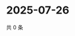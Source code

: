 # 2025-07-26

共 0 条

<!-- BEGIN ZHIHUQUESTIONS -->
<!-- 最后更新时间 Sat Jul 26 2025 15:12:30 GMT+0800 (China Standard Time) -->

<!-- END ZHIHUQUESTIONS -->

